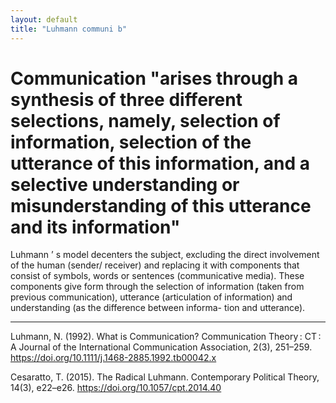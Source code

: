 ```yaml
---
layout: default
title: "Luhmann communi b"
---
```


# Communication "arises through a synthesis of three different selections, namely, selection of information, selection of the utterance of  this information, and a selective understanding or misunderstanding of this utterance and its information"



Luhmann  ’  s model decenters the subject, excluding the direct involvement  of the human (sender/ receiver) and replacing it with components that consist of  symbols, words or sentences (communicative media). These components give form  through the selection of information (taken from previous communication), utterance  (articulation of information) and understanding (as the difference between informa-  tion and utterance). 


______________

Luhmann, N. (1992). What is Communication? Communication Theory : CT : A Journal of the International Communication Association, 2(3), 251–259. https://doi.org/10.1111/j.1468-2885.1992.tb00042.x

Cesaratto, T. (2015). The Radical Luhmann. Contemporary Political Theory, 14(3), e22–e26. https://doi.org/10.1057/cpt.2014.40